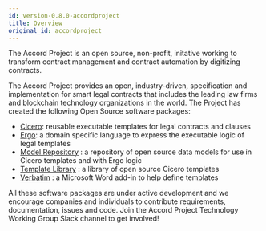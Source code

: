 ```yaml
---
id: version-0.8.0-accordproject
title: Overview
original_id: accordproject
---
```


The Accord Project is an open source, non-profit, initative working to transform contract management and contract automation by digitizing contracts. 

The Accord Project provides an open, industry-driven, specification and implementation for smart legal contracts that includes the leading law firms and blockchain technology organizations in the world. The Project has created the following Open Source software packages:
- [Cicero](cicero.md): reusable executable templates for legal contracts and clauses
- [Ergo](ergo.md): a domain specific language to express the executable logic of legal templates
- [Model Repository](model-repository.md) : a repository of open source data models for use in Cicero templates and with Ergo logic
- [Template Library](template-library.md) : a library of open source Cicero templates
- [Verbatim](verbatim.md) : a Microsoft Word add-in to help define templates

All these software packages are under active development and we encourage companies and individuals to contribute requirements, documentation, issues and code. Join the Accord Project Technology Working Group Slack channel to get involved!
